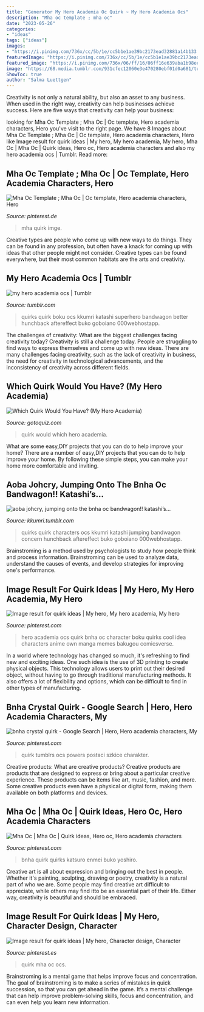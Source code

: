 ```yaml
---
title: "Generator My Hero Academia Oc Quirk ~ My Hero Academia Ocs"
description: "Mha oc template ; mha oc"
date: "2023-05-26"
categories:
- "ideas"
tags: ["ideas"]
images:
- "https://i.pinimg.com/736x/cc/5b/1e/cc5b1e1ae39bc2173ead32881a14b133.jpg"
featuredImage: "https://i.pinimg.com/736x/cc/5b/1e/cc5b1e1ae39bc2173ead32881a14b133.jpg"
featured_image: "https://i.pinimg.com/736x/06/ff/16/06ff16e639aba1b98ee059df268690f7.jpg"
image: "https://68.media.tumblr.com/931cfec12060e3e470280ebf01d0a681/tumblr_osq5tkcxBy1tw6vhxo2_500.png"
ShowToc: true
author: "Salma Luettgen"
---
```



Creativity is not only a natural ability, but also an asset to any business. When used in the right way, creativity can help businesses achieve success. Here are five ways that creativity can help your business: 

	

		
looking for Mha Oc Template ; Mha Oc | Oc template, Hero academia characters, Hero you've visit to the right page. We have 8 Images about Mha Oc Template ; Mha Oc | Oc template, Hero academia characters, Hero like Image result for quirk ideas | My hero, My hero academia, My hero, Mha Oc | Mha Oc | Quirk ideas, Hero oc, Hero academia characters and also my hero academia ocs | Tumblr. Read more:
		
    
## Mha Oc Template ; Mha Oc | Oc Template, Hero Academia Characters, Hero

<img loading=lazy src="https://i.pinimg.com/736x/06/ff/16/06ff16e639aba1b98ee059df268690f7.jpg" onerror="this.onerror=null;this.src='https://tse1.mm.bing.net/th?id=OIP.J39ZTLZqFXdpyeB5PHsslgHaE7&amp;pid=15.1';" alt="Mha Oc Template ; Mha Oc | Oc template, Hero academia characters, Hero">

_Source: pinterest.de_

>mha quirk imge. 

	

Creative types are people who come up with new ways to do things. They can be found in any profession, but often have a knack for coming up with ideas that other people might not consider. Creative types can be found everywhere, but their most common habitats are the arts and creativity.

    
## My Hero Academia Ocs | Tumblr

<img loading=lazy src="https://68.media.tumblr.com/931cfec12060e3e470280ebf01d0a681/tumblr_osq5tkcxBy1tw6vhxo2_500.png" onerror="this.onerror=null;this.src='https://tse3.mm.bing.net/th?id=OIP.hMZZY7akYHk2zXSUOEQg8wAAAA&amp;pid=15.1';" alt="my hero academia ocs | Tumblr">

_Source: tumblr.com_

>quirks quirk boku ocs kkumri katashi superhero bandwagon better hunchback aftereffect buko goboiano 000webhostapp. 

	

The challenges of creativity: What are the biggest challenges facing creativity today?
Creativity is still a challenge today. People are struggling to find ways to express themselves and come up with new ideas. There are many challenges facing creativity, such as the lack of creativity in business, the need for creativity in technological advancements, and the inconsistency of creativity across different fields.

    
## Which Quirk Would You Have? (My Hero Academia)

<img loading=lazy src="https://www.gotoquiz.com/qi/which_quirk_would_you_have-f.jpg" onerror="this.onerror=null;this.src='https://tse2.mm.bing.net/th?id=OIP.ToA1pFb-9N5uZ5VBm0f-SAHaD3&amp;pid=15.1';" alt="Which Quirk Would You Have? (My Hero Academia)">

_Source: gotoquiz.com_

>quirk would which hero academia. 

	

What are some easy,DIY projects that you can do to help improve your home?
There are a number of easy,DIY projects that you can do to help improve your home. By following these simple steps, you can make your home more comfortable and inviting.

    
## Aoba Johcry, Jumping Onto The Bnha Oc Bandwagon!! Katashi’s...

<img loading=lazy src="http://78.media.tumblr.com/931cfec12060e3e470280ebf01d0a681/tumblr_osq5tkcxBy1tw6vhxo2_1280.png" onerror="this.onerror=null;this.src='https://tse3.mm.bing.net/th?id=OIP.DFuwJZQ2v2BN6au3LjCiGAHaNK&amp;pid=15.1';" alt="aoba johcry, jumping onto the bnha oc bandwagon!! katashi’s...">

_Source: kkumri.tumblr.com_

>quirks quirk characters ocs kkumri katashi jumping bandwagon concern hunchback aftereffect buko goboiano 000webhostapp. 

	

Brainstroming is a method used by psychologists to study how people think and process information. Brainstroming can be used to analyze data, understand the causes of events, and develop strategies for improving one's performance.

    
## Image Result For Quirk Ideas | My Hero, My Hero Academia, My Hero

<img loading=lazy src="https://i.pinimg.com/736x/88/7f/74/887f7435d11cd4c8981117ee93c982b9.jpg" onerror="this.onerror=null;this.src='https://tse2.mm.bing.net/th?id=OIP.gmQLptp5dbk_2PH6pyTWhwHaFj&amp;pid=15.1';" alt="Image result for quirk ideas | My hero, My hero academia, My hero">

_Source: pinterest.com_

>hero academia ocs quirk bnha oc character boku quirks cool idea characters anime own manga memes bakugou comicsverse. 

	

In a world where technology has changed so much, it's refreshing to find new and exciting ideas. One such idea is the use of 3D printing to create physical objects. This technology allows users to print out their desired object, without having to go through traditional manufacturing methods. It also offers a lot of flexibility and options, which can be difficult to find in other types of manufacturing.

    
## Bnha Crystal Quirk - Google Search | Hero, Hero Academia Characters, My

<img loading=lazy src="https://i.pinimg.com/736x/cc/5b/1e/cc5b1e1ae39bc2173ead32881a14b133.jpg" onerror="this.onerror=null;this.src='https://tse4.mm.bing.net/th?id=OIP.Xqcaq1qPNakfhX5RYbriSQHaE5&amp;pid=15.1';" alt="bnha crystal quirk - Google Search | Hero, Hero academia characters, My">

_Source: pinterest.com_

>quirk tumblrs ocs powers postaci szkice charakter. 

	

Creative products: What are creative products?
Creative products are products that are designed to express or bring about a particular creative experience. These products can be items like art, music, fashion, and more. Some creative products even have a physical or digital form, making them available on both platforms and devices.

    
## Mha Oc | Mha Oc | Quirk Ideas, Hero Oc, Hero Academia Characters

<img loading=lazy src="https://i.pinimg.com/736x/d5/d5/c2/d5d5c2943fc98af5945f91e9c674e977.jpg" onerror="this.onerror=null;this.src='https://tse1.mm.bing.net/th?id=OIP.4OciJoV7Hr9M6U9Ns7h5zgHaKS&amp;pid=15.1';" alt="Mha Oc | Mha Oc | Quirk ideas, Hero oc, Hero academia characters">

_Source: pinterest.com_

>bnha quirk quirks katsuro enmei buko yoshiro. 

	

Creative art is all about expression and bringing out the best in people. Whether it's painting, sculpting, drawing or poetry, creativity is a natural part of who we are. Some people may find creative art difficult to appreciate, while others may find itto be an essential part of their life. Either way, creativity is beautiful and should be embraced.

    
## Image Result For Quirk Ideas | My Hero, Character Design, Character

<img loading=lazy src="https://i.pinimg.com/originals/8a/66/b2/8a66b209616efb992b137f1d02f7ccfc.jpg" onerror="this.onerror=null;this.src='https://tse3.mm.bing.net/th?id=OIP.x0MtDfrX0ncg6UjXi13V0wHaFQ&amp;pid=15.1';" alt="Image result for quirk ideas | My hero, Character design, Character">

_Source: pinterest.es_

>quirk mha oc ocs. 

	

Brainstroming is a mental game that helps improve focus and concentration. The goal of brainstroming is to make a series of mistakes in quick succession, so that you can get ahead in the game. It’s a mental challenge that can help improve problem-solving skills, focus and concentration, and can even help you learn new information.

